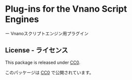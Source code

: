# Plug-ins for the Vnano Script Engines

ー Vnanoスクリプトエンジン用プラグイン


## License - ライセンス

This package is released under <a href="https://creativecommons.org/publicdomain/zero/1.0/deed">CC0</a>.

このパッケージは <a href="https://creativecommons.org/publicdomain/zero/1.0/deed.ja">CC0</a> で公開されています。


